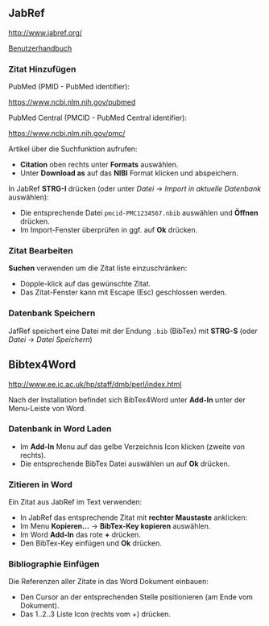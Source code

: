## JabRef

<http://www.jabref.org/>

[Benutzerhandbuch](https://github.com/JabRef/manuals.jabref.org/blob/master/de/JabRef-UserManual_de.pdf)

### Zitat Hinzufügen

PubMed (PMID - PubMed identifier):

<https://www.ncbi.nlm.nih.gov/pubmed>

PubMed Central (PMCID - PubMed Central identifier):

<https://www.ncbi.nlm.nih.gov/pmc/>

Artikel über die Suchfunktion aufrufen: 

* **Citation** oben rechts unter **Formats** auswählen. 
* Unter **Download as** auf das **NIBI** Format klicken und abspeichern.

In JabRef **STRG-I** drücken (oder unter _Datei_ → _Import in aktuelle Datenbank_ auswählen):

* Die entsprechende Datei `pmcid-PMC1234567.nbib` auswählen und **Öffnen** drücken.
* Im Import-Fenster überprüfen in ggf. auf **Ok** drücken.

### Zitat Bearbeiten

**Suchen** verwenden um die Zitat liste einzuschränken:

* Dopple-klick auf das gewünschte Zitat.
* Das Zitat-Fenster kann mit Escape (Esc) geschlossen werden.

### Datenbank Speichern

JafRef speichert eine Datei mit der Endung `.bib` (BibTex) mit **STRG-S** (oder _Datei_ → _Datei Speichern_)

## Bibtex4Word

<http://www.ee.ic.ac.uk/hp/staff/dmb/perl/index.html>

Nach der Installation befindet sich BibTex4Word unter **Add-In** unter der Menu-Leiste von Word. 

### Datenbank in Word Laden

* Im **Add-In** Menu auf das gelbe Verzeichnis Icon klicken (zweite von rechts).
* Die entsprechende BibTex Datei auswählen un auf **Ok** drücken.

### Zitieren in Word

Ein Zitat aus JabRef im Text verwenden:

* In JabRef das entsprechende Zitat mit **rechter Maustaste** anklicken:
* Im Menu **Kopieren...** → **BibTex-Key kopieren** auswählen.
* Im Word **Add-In** das rote **+** drücken.
* Den BibTex-Key einfügen und **Ok** drücken.

### Bibliographie Einfügen

Die Referenzen aller Zitate in das Word Dokument einbauen:

* Den Cursor an der entsprechenden Stelle positionieren (am Ende vom Dokument).
* Das 1..2..3 Liste Icon (rechts vom +) drücken.

